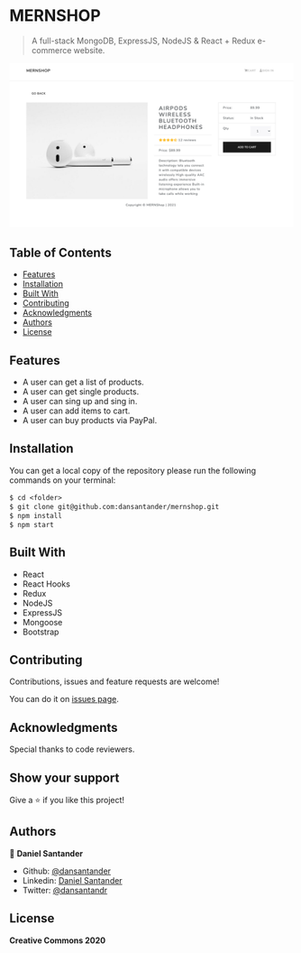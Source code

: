 # MERNSHOP
>  A full-stack MongoDB, ExpressJS, NodeJS & React + Redux e-commerce website.

![cover](./mernshop-fe/public/cover.png)

## Table of Contents

* [Features](#features)
* [Installation](#installation)
* [Built With](#built-with)
* [Contributing](#contributing)
* [Acknowledgments](#acknowledgments)
* [Authors](#author)
* [License](#license)

## Features

- A user can get a list of products.
- A user can get single products.
- A user can sing up and sing in.
- A user can add items to cart.
- A user can buy products via PayPal.

## Installation

You can get a local copy of the repository please run the following commands on your terminal:
```
$ cd <folder>
$ git clone git@github.com:dansantander/mernshop.git
$ npm install
$ npm start
```

## Built With

- React
- React Hooks
- Redux
- NodeJS
- ExpressJS
- Mongoose
- Bootstrap

## Contributing

Contributions, issues and feature requests are welcome!

You can do it on [issues page](issues/).

## Acknowledgments

Special thanks to code reviewers.

## Show your support

Give a ⭐️ if you like this project!

## Authors

👤 **Daniel Santander**

- Github: [@dansantander](https://github.com/dansantander)
- Linkedin: [Daniel Santander](https://www.linkedin.com/in/daniel-santander)
- Twitter: [@dansantandr](https://twitter.com/dansantandr)

## License

<strong>Creative Commons 2020</strong>